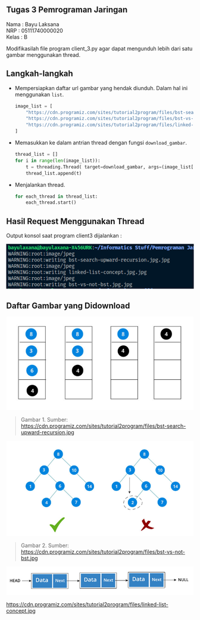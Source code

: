 ## Tugas 3 Pemrograman Jaringan

Nama  : Bayu Laksana<br>
NRP   : 05111740000020<br>
Kelas : B

Modifikasilah file program client_3.py agar dapat mengunduh lebih dari satu gambar menggunakan thread.

## Langkah-langkah

- Mempersiapkan daftar url gambar yang hendak diunduh. Dalam hal ini menggunakan `list`.

    ```py
    image_list = [
        "https://cdn.programiz.com/sites/tutorial2program/files/bst-search-upward-recursion.jpg",
        "https://cdn.programiz.com/sites/tutorial2program/files/bst-vs-not-bst.jpg",
        "https://cdn.programiz.com/sites/tutorial2program/files/linked-list-concept.jpg"
    ]
    ```

- Memasukkan ke dalam antrian thread dengan fungsi `download_gambar`.

    ```py
    thread_list = []
    for i in range(len(image_list)):
        t = threading.Thread( target=download_gambar, args=(image_list[i],) )
        thread_list.append(t)
    ```

- Menjalankan thread.

    ```py
    for each_thread in thread_list:
        each_thread.start()
    ```

## Hasil Request Menggunakan Thread

Output konsol saat program client3 dijalankan :

![](img/terminal_client3.png)

## Daftar Gambar yang Didownload

![](bst-search-upward-recursion.jpg.jpg)

> Gambar 1. Sumber: https://cdn.programiz.com/sites/tutorial2program/files/bst-search-upward-recursion.jpg

![](bst-vs-not-bst.jpg.jpg)

> Gambar 2. Sumber: https://cdn.programiz.com/sites/tutorial2program/files/bst-vs-not-bst.jpg

![](linked-list-concept.jpg.jpg)

https://cdn.programiz.com/sites/tutorial2program/files/linked-list-concept.jpg